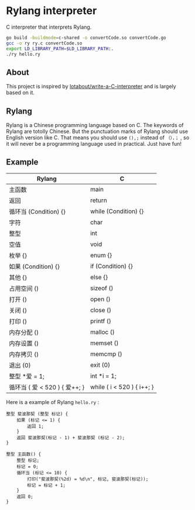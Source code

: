 # Rylang interpreter

C interpreter that interprets Rylang.

```bash
go build -buildmode=c-shared -o convertCode.so convertCode.go
gcc -o ry ry.c convertCode.so
export LD_LIBRARY_PATH=$LD_LIBRARY_PATH:.
./ry hello.ry
```

## About
This project is inspired by [lotabout/write-a-C-interpreter](https://github.com/lotabout/write-a-C-interpreter) and is largely based on it.

## Rylang

Rylang is a Chinese programming language based on C. The keywords of Rylang are totolly Chinese. But the punctuation marks of Rylang should use English version like C. That means you should use `(),;` instead of `（），；` , so it will never be a programming language used in practical. Just have fun!

## Example

| Rylang                        | C                          |
| ----------------------------- | -------------------------- |
| 主函数                        | main                       |
| 返回                          | return                     |
| 循环当 (Condition) {}         | while (Condition) {}       |
| 字符                          | char                       |
| 整型                          | int                        |
| 空值                          | void                       |
| 枚举 {}                       | enum {}                    |
| 如果 (Condition) {}           | if (Condition) {}          |
| 其他 {}                        | else {}                     |
| 占用空间 ()                    | sizeof ()                   |
| 打开 ()                       | open ()                    |
| 关闭 ()                       | close ()                   |
| 打印 ()                       | printf ()                  |
| 内存分配 ()                   | malloc ()                  |
| 内存设置 ()                   | memset ()                  |
| 内存拷贝 ()                   | memcmp ()                  |
| 退出 (0)                      | exit (0)                   |
| 整型 *爱 = 1;                 | int *i = 1;                |
| 循环当 ( 爱 < 520 ) { 爱++; } | while ( i < 520 ) { i++; } |

Here is a example of Rylang `hello.ry` :

```
整型 斐波那契 (整型 标记) {
    如果 (标记 <= 1) {
        返回 1;
    }
    返回 斐波那契(标记 - 1) + 斐波那契 (标记 - 2);
}

整型 主函数() {
    整型 标记;
    标记 = 0;
    循环当 (标记 <= 10) {
        打印("斐波那契(%2d) = %d\n", 标记, 斐波那契(标记));
        标记 = 标记 + 1;
    }
    返回 0;
}
```

